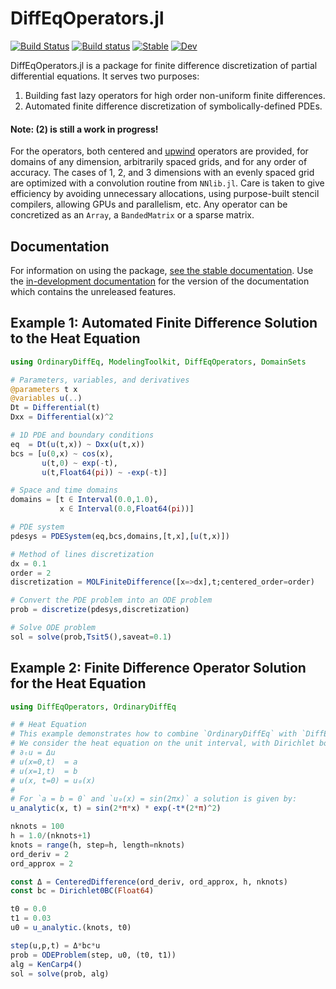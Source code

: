# DiffEqOperators.jl

[![Build Status](https://github.com/SciML/DiffEqOperators.jl/workflows/CI/badge.svg)](https://github.com/SciML/DiffEqOperators.jl/actions?query=workflow%3ACI)
[![Build status](https://badge.buildkite.com/0bc9acab7cf614b556a704cfe8422a5e3ab0cfbf3dbec83af7.svg)](https://buildkite.com/julialang/diffeqoperators-dot-jl)
[![Stable](https://img.shields.io/badge/docs-stable-blue.svg)](http://diffeqoperators.sciml.ai/stable/)
[![Dev](https://img.shields.io/badge/docs-dev-blue.svg)](http://diffeqoperators.sciml.ai/dev/)

DiffEqOperators.jl is a package for finite difference discretization of partial
differential equations. It serves two purposes:

1. Building fast lazy operators for high order non-uniform finite differences.
2. Automated finite difference discretization of symbolically-defined PDEs.

#### Note: (2) is still a work in progress!

For the operators, both centered and
[upwind](https://en.wikipedia.org/wiki/Upwind_scheme) operators are provided,
for domains of any dimension, arbitrarily spaced grids, and for any order of accuracy.
The cases of 1, 2, and 3 dimensions with an evenly spaced grid are optimized with a
convolution routine from `NNlib.jl`. Care is taken to give efficiency by avoiding
unnecessary allocations, using purpose-built stencil compilers, allowing GPUs
and parallelism, etc. Any operator can be concretized as an `Array`, a
`BandedMatrix` or a sparse matrix.

## Documentation

For information on using the package,
[see the stable documentation](https://diffeqoperators.sciml.ai/stable/). Use the
[in-development documentation](https://diffeqoperators.sciml.ai/dev/) for the version of
the documentation which contains the unreleased features.

## Example 1: Automated Finite Difference Solution to the Heat Equation

```julia
using OrdinaryDiffEq, ModelingToolkit, DiffEqOperators, DomainSets

# Parameters, variables, and derivatives
@parameters t x
@variables u(..)
Dt = Differential(t)
Dxx = Differential(x)^2

# 1D PDE and boundary conditions
eq  = Dt(u(t,x)) ~ Dxx(u(t,x))
bcs = [u(0,x) ~ cos(x),
       u(t,0) ~ exp(-t),
       u(t,Float64(pi)) ~ -exp(-t)]

# Space and time domains
domains = [t ∈ Interval(0.0,1.0),
           x ∈ Interval(0.0,Float64(pi))]

# PDE system
pdesys = PDESystem(eq,bcs,domains,[t,x],[u(t,x)])

# Method of lines discretization
dx = 0.1
order = 2
discretization = MOLFiniteDifference([x=>dx],t;centered_order=order)

# Convert the PDE problem into an ODE problem
prob = discretize(pdesys,discretization)

# Solve ODE problem
sol = solve(prob,Tsit5(),saveat=0.1)
```

## Example 2: Finite Difference Operator Solution for the Heat Equation

```julia
using DiffEqOperators, OrdinaryDiffEq

# # Heat Equation
# This example demonstrates how to combine `OrdinaryDiffEq` with `DiffEqOperators` to solve a time-dependent PDE.
# We consider the heat equation on the unit interval, with Dirichlet boundary conditions:
# ∂ₜu = Δu
# u(x=0,t)  = a
# u(x=1,t)  = b
# u(x, t=0) = u₀(x)
#
# For `a = b = 0` and `u₀(x) = sin(2πx)` a solution is given by:
u_analytic(x, t) = sin(2*π*x) * exp(-t*(2*π)^2)

nknots = 100
h = 1.0/(nknots+1)
knots = range(h, step=h, length=nknots)
ord_deriv = 2
ord_approx = 2

const Δ = CenteredDifference(ord_deriv, ord_approx, h, nknots)
const bc = Dirichlet0BC(Float64)

t0 = 0.0
t1 = 0.03
u0 = u_analytic.(knots, t0)

step(u,p,t) = Δ*bc*u
prob = ODEProblem(step, u0, (t0, t1))
alg = KenCarp4()
sol = solve(prob, alg)
```
